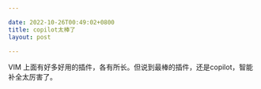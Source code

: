 ```yaml
---

date: 2022-10-26T00:49:02+0800
title: copilot太棒了
layout: post

---
```


VIM 上面有好多好用的插件，各有所长。但说到最棒的插件，还是copilot，智能补全太厉害了。
